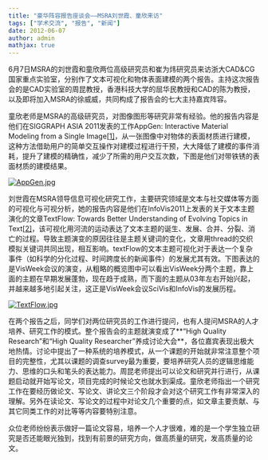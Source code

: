 ```yaml
---
title: "豪华阵容报告座谈会——MSRA刘世霞、童欣来访"
tags: ["学术交流", "报告", "新闻"]
date: 2012-06-07
author: admin
mathjax: true
---
```


6月7日MSRA的刘世霞和童欣两位高级研究员和崔为炜研究员来访浙大CAD&CG国家重点实验室，分别作了文本可视化和物体表面建模的两个报告。主持这次报告会的是CAD实验室的周昆教授，香港科技大学的屈华民教授和CAD的陈为教授，以及即将加入MSRA的徐威威，共同构成了报告会的七大主持嘉宾阵容。

童欣老师是MSRA的高级研究员，对图像图形等研究非常有经验。他的报告内容是他们在SIGGRAPH ASIA 2011发表的工作AppGen: Interactive Material Modeling from a Single Image[[1\]](http://www.cs.dartmouth.edu/~fabio/publication.php?id=appgen11)，从一张图像中对物体的表面材质进行建模，这种方法借助用户的简单交互操作对建模过程进行干预，大大降低了建模的事件消耗，提升了建模的精确性，减少了所需的用户交互次数，下图是他们对带铁锈的表面材质的建模结果。

[![AppGen.jpg](http://www.cad.zju.edu.cn/home/vagwiki/images/6/6c/AppGen.jpg)](http://www.cad.zju.edu.cn/home/vagwiki/index.php/File:AppGen.jpg)



刘世霞在MSRA领导信息可视化研究工作，主要研究领域是文本与社交媒体等方面的可视化与可视分析，她的报告内容是他们在InfoVis2011上发表的关于文本主题演化的文章TextFlow: Towards Better Understanding of Evolving Topics in Text[[2\]](http://research.microsoft.com/en-us/um/people/shliu/cui.pdf)，该可视化用河流的运动表达了文本主题的诞生、发展、合并、分裂、消亡的过程。导致主题演变的原因往往是主题关键词的变化，文章用thread的交织模拟关键词共同出现，相互影响。textFlow的文本主题可视化对于表达一个复杂事件（如科学的分化过程、时间跨度长的新闻事件）的发展尤其有效。下图表达的是VisWeek会议的演变，从粗略的概览图中可以看出VisWeek分两个主题，靠上面的主题在早期发展蓬勃，现在趋于成熟，而下面的主题从03年左右开始兴起，并越来越多地引起关注，这正是VisWeek会议SciVis和InfoVis的发展历程。

[![TextFlow.jpg](http://www.cad.zju.edu.cn/home/vagwiki/images/a/a3/TextFlow.jpg)](http://www.cad.zju.edu.cn/home/vagwiki/index.php/File:TextFlow.jpg)

在两个报告之后，同学们对两位研究员的工作进行提问，也有人提问MSRA的人才培养、研究工作的模式。整个报告会的主题就演变成了**“High Quality Research”和“High Quality Researcher”养成讨论大会**，各位嘉宾表现出极大地热情。讨论中提出了一种系统的培养模式，从一个课题的开始就非常注意整个项目的完整性，尤其以课题的调查survey最为重要，要培养研究人员的逻辑思维能力、思维的口头和笔头的表达能力。周昆老师提出可以论文和研究并行进行，从课题启动就开始写论文，项目完成的时候论文也就水到渠成。童欣老师指出一个研究工作在要经历做论文、写论文、讲论文三个阶段才会对这个研究工作有非常深入的理解。另外在读论文、写论文的过程中对论文几个重要的点，如文章主要贡献、与其它同类工作的对比等等内容要特别注意。

众位老师纷纷表示做好一篇论文容易，培养一个人才很难，难的是一个学生独立研究是否还能眼光独到，找到有前景的研究方向，做高质量的研究，发高质量的论文。